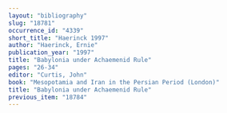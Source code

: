```yaml
---
layout: "bibliography"
slug: "18781"
occurrence_id: "4339"
short_title: "Haerinck 1997"
author: "Haerinck, Ernie"
publication_year: "1997"
title: "Babylonia under Achaemenid Rule"
pages: "26-34"
editor: "Curtis, John"
book: "Mesopotamia and Iran in the Persian Period (London)"
title: "Babylonia under Achaemenid Rule"
previous_item: "18784"
---
```

